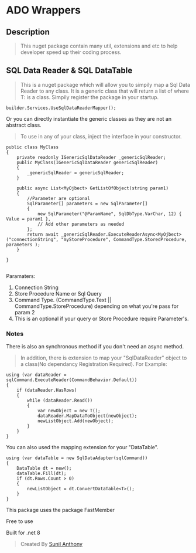 ﻿# ADO Wrappers


## Description

> This nuget package contain many util, extensions and etc to help developer speed up their coding process.


## SQL Data Reader & SQL DataTable

> This is a nuget package which will allow you to simpily map a Sql Data Reader to any class. It is a generic class that will return a list of <T> where T: is a class. 
> Simpily register the package in your startup.

```
builder.Services.UseSqlDataReaderMapper();

```

Or you can directly instantiate the generic classes as they are not an abstract class. 

> To use in any of your class, inject the interface in your constructor.



```
public class MyClass
{
	private readonly IGenericSqlDataReader _genericSqlReader;
	public MyClass(IGenericSqlDataReader genericSqlReader)
	{
		_genericSqlReader = genericSqlReader;
	}

	public async List<MyOjbect> GetListOfObject(string param1)
	{
		//Parameter are optional
		SqlParameter[] parameters = new SqlParameter[]
		{
			new SqlParameter("@ParamName", SqlDbType.VarChar, 12) { Value = param1 },
			// Add other parameters as needed
		};
		return await _genericSqlReader.ExecuteReaderAsync<MyOjbect>("connectionString", "myStoreProcedure", CommandType.StoredProcedure, parameters );
	}

}


```
Paramaters:
1. Connection String
2. Store Procedure Name or Sql Query 
3. Command Type. (CommandType.Text || CommandType.StoreProcedure) depending on what you're pass for param 2
4. This is an optional if your query or Store Procedure require Parameter's. 

### Notes

There is also an synchronous method if you don't need an async method. 
> In addition, there is extension to map your "SqlDataReader" object to a class(No dependancy Registration Required).
For Example:

```
using (var dataReader = sqlCommand.ExecuteReader(CommandBehavior.Default))
{
	if (dataReader.HasRows)
	{
		while (dataReader.Read())
		{
			var newObject = new T();
			dataReader.MapDataToObject(newObject);
			newListObject.Add(newObject);
		}
	}
}

```



You can also used the mapping extension for your "DataTable".

```
using (var dataTable = new SqlDataAdapter(sqlCommand))
{
	DataTable dt = new();
	dataTable.Fill(dt);
	if (dt.Rows.Count > 0)
	{
		newListObject = dt.ConvertDataTable<T>();
	}
}

```





This package uses the package FastMember

Free to use

Built for .net 8

> Created By [Sunil Anthony](https://www.sunilanthony.com)
